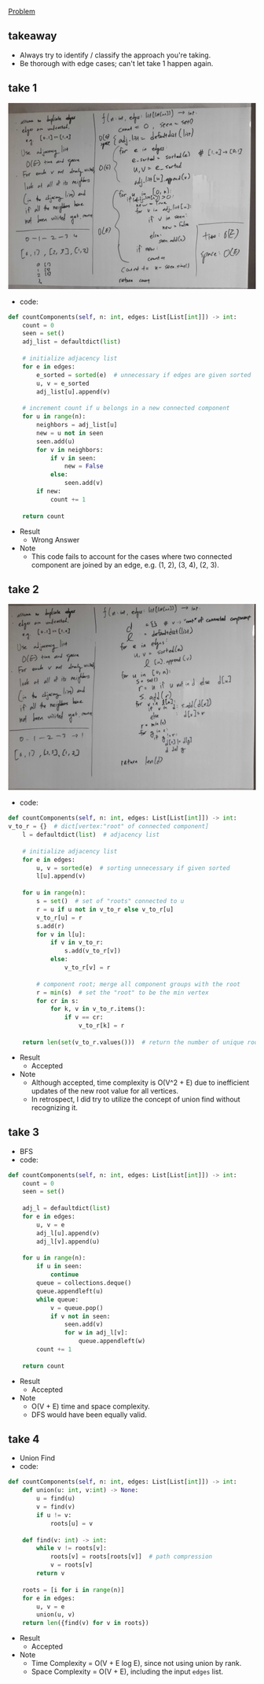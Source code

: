 [Problem](https://leetcode.com/problems/number-of-connected-components-in-an-undirected-graph/)

## takeaway
- Always try to identify / classify the approach you're taking.
- Be thorough with edge cases; can't let take 1 happen again.

## take 1
![](img-1.jpg)
- code:
```python
def countComponents(self, n: int, edges: List[List[int]]) -> int:
    count = 0
    seen = set()
    adj_list = defaultdict(list)

    # initialize adjacency list
    for e in edges:
        e_sorted = sorted(e)  # unnecessary if edges are given sorted
        u, v = e_sorted
        adj_list[u].append(v)

    # increment count if u belongs in a new connected component
    for u in range(n):
        neighbors = adj_list[u]
        new = u not in seen
        seen.add(u)
        for v in neighbors:
            if v in seen:
                new = False
            else:
                seen.add(v)
        if new:
            count += 1

    return count
```
- Result
    - Wrong Answer
- Note
    - This code fails to account for the cases where two connected component
      are joined by an edge, e.g. (1, 2), (3, 4), (2, 3).

## take 2
![](img-2.jpg)
- code:
```python
def countComponents(self, n: int, edges: List[List[int]]) -> int:
v_to_r = {}  # dict[vertex:"root" of connected component]
    l = defaultdict(list)  # adjacency list

    # initialize adjacency list
    for e in edges:
        u, v = sorted(e)  # sorting unnecessary if given sorted
        l[u].append(v)

    for u in range(n):
        s = set()  # set of "roots" connected to u
        r = u if u not in v_to_r else v_to_r[u]
        v_to_r[u] = r
        s.add(r)
        for v in l[u]:
            if v in v_to_r:
                s.add(v_to_r[v])
            else:
                v_to_r[v] = r

        # component root; merge all component groups with the root
        r = min(s)  # set the "root" to be the min vertex
        for cr in s:
            for k, v in v_to_r.items():
                if v == cr:
                    v_to_r[k] = r

    return len(set(v_to_r.values()))  # return the number of unique roots
```
- Result
    - Accepted
- Note
    - Although accepted, time complexity is O(V^2 + E) due to inefficient
      updates of the new root value for all vertices.
    - In retrospect, I did try to utilize the concept of union find without
      recognizing it.

## take 3
- BFS
- code:
```python
def countComponents(self, n: int, edges: List[List[int]]) -> int:
    count = 0
    seen = set()

    adj_l = defaultdict(list)
    for e in edges:
        u, v = e
        adj_l[u].append(v)
        adj_l[v].append(u)

    for u in range(n):
        if u in seen:
            continue
        queue = collections.deque()
        queue.appendleft(u)
        while queue:
            v = queue.pop()
            if v not in seen:
                seen.add(v)
                for w in adj_l[v]:
                    queue.appendleft(w)
        count += 1

    return count
```
- Result
    - Accepted
- Note
    - O(V + E) time and space complexity.
    - DFS would have been equally valid.

## take 4
- Union Find
- code:
```python
def countComponents(self, n: int, edges: List[List[int]]) -> int:
    def union(u: int, v:int) -> None:
        u = find(u)
        v = find(v)
        if u != v:
            roots[u] = v

    def find(v: int) -> int:
        while v != roots[v]:
            roots[v] = roots[roots[v]]  # path compression
            v = roots[v]
        return v

    roots = [i for i in range(n)]
    for e in edges:
        u, v = e
        union(u, v)
    return len({find(v) for v in roots})
```
- Result
    - Accepted
- Note
    - Time Complexity = O(V + E log E), since not using union by rank.
    - Space Complexity = O(V + E), including the input `edges` list.

